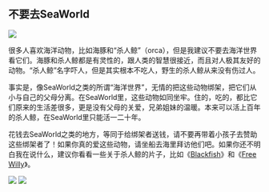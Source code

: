 ## 不要去SeaWorld

![](http://www.yinwang.org/images/orca.jpg)

很多人喜欢海洋动物，比如海豚和“杀人鲸”（orca），但是我建议不要去海洋世界看它们。海豚和杀人鲸都是有灵性的，跟人类的智慧很接近，而且对人极其友好的动物。“杀人鲸”名字吓人，但是其实根本不吃人，野生的杀人鲸从来没有伤过人。

事实是，像SeaWorld之类的所谓“海洋世界”，无情的把这些动物绑架，把它们从小与自己的父母分离。在SeaWorld里，这些动物如同坐牢。住的，吃的，都比它们原来的生活差很多，更是没有父母的关爱，兄弟姐妹的温暖。本来可以活上百年的杀人鲸，在SeaWorld里只能活一二十年。

花钱去SeaWorld之类的地方，等同于给绑架者送钱，请不要再带着小孩子去赞助这些绑架者了！如果你真的爱这些动物，请坐船去海里拜访他们吧。如果你还不明白我在说什么，建议你看看一些关于杀人鲸的片子，比如《[Blackfish](http://www.imdb.com/title/tt2545118)》和《[Free Willy](http://www.imdb.com/title/tt0106965)》。

[![](http://www.yinwang.org/images/blackfish.jpg)](http://www.imdb.com/title/tt2545118) [![](http://www.yinwang.org/images/free-willy.jpg)](http://www.imdb.com/title/tt0106965)
